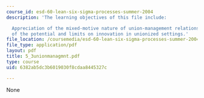 ```yaml
---
course_id: esd-60-lean-six-sigma-processes-summer-2004
description: 'The learning objectives of this file include:

  Appreciation of the mixed-motive nature of union-management relations, and understanding
  of the potential and limits on innovation in unionized settings.'
file_location: /coursemedia/esd-60-lean-six-sigma-processes-summer-2004/6382ab5dc3b6019030f8cdaa8445327c_5_3unionmanagmnt.pdf
file_type: application/pdf
layout: pdf
title: 5_3unionmanagmnt.pdf
type: course
uid: 6382ab5dc3b6019030f8cdaa8445327c

---
```

None